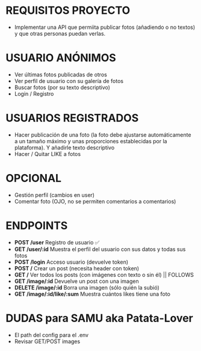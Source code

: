 # REQUISITOS PROYECTO

- Implementar una API que permiita publicar fotos (añadiendo o no textos) y que otras personas puedan verlas.

# USUARIO ANÓNIMOS

- Ver últimas fotos publicadas de otros
- Ver perfil de usuario con su galería de fotos
- Buscar fotos (por su texto descriptivo)
- Login / Registro

# USUARIOS REGISTRADOS

- Hacer publicación de una foto (la foto debe ajustarse automáticamente a un tamaño máximo y unas proporciones establecidas por la plataforma). Y añadirle texto descriptivo
- Hacer / Quitar LIKE a fotos

# OPCIONAL

- Gestión perfil (cambios en user)
- Comentar foto (OJO, no se permiten comentarios a comentarios)

# ENDPOINTS

- **POST /user** Registro de usuario ✅
- **GET /user/:id** Muestra el perfil del usuario con sus datos y todas sus fotos
- **POST /login** Acceso usuario (devuelve token)
- **POST /** Crear un post (necesita header con token)
- **GET /** Ver todos los posts (con imágenes con texto o sin él) || FOLLOWS
- **GET /image/:id** Devuelve un post con una imagen
- **DELETE /image/:id** Borra una imagen (sólo quién la subió)
- **GET /image/:id/like/:sum** Muestra cuántos likes tiene una foto

<!-- imagen/1/user/1/like
imagen/1/user/2/null
imagen/1/user/3/like
imagen/1/user/4/like
imagen/1/user/5/porelculotelahinco
imagen/1/user/6/null

GET imagen/1/like/3 -->

# DUDAS para SAMU aka Patata-Lover

- El path del config para el .env
- Revisar GET/POST images
